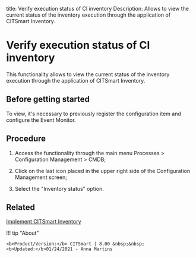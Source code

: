 title: Verify execution status of CI inventory
Description: Allows to view the current status of the inventory execution through the application of CITSmart Inventory.
# Verify execution status of CI inventory

This functionality allows to view the current status of the inventory execution
through the application of CITSmart Inventory.

Before getting started
--------------------------

To view, it's necessary to previously register the configuration item and
configure the Event Monitor.

Procedure
-------------

1.  Access the functionality through the main menu Processes \> Configuration
    Management \> CMDB;

2.  Click on the last icon placed in the upper right side of the Configuration
    Management screen;

3.  Select the "Inventory status" option.

Related
----------

[Implement CITSmart Inventory](/en-us/citsmart-platform-8/additional-features/add-ons/inventory.html)


!!! tip "About"

    <b>Product/Version:</b> CITSmart | 8.00 &nbsp;&nbsp;
    <b>Updated:</b>01/24/2021 - Anna Martins
